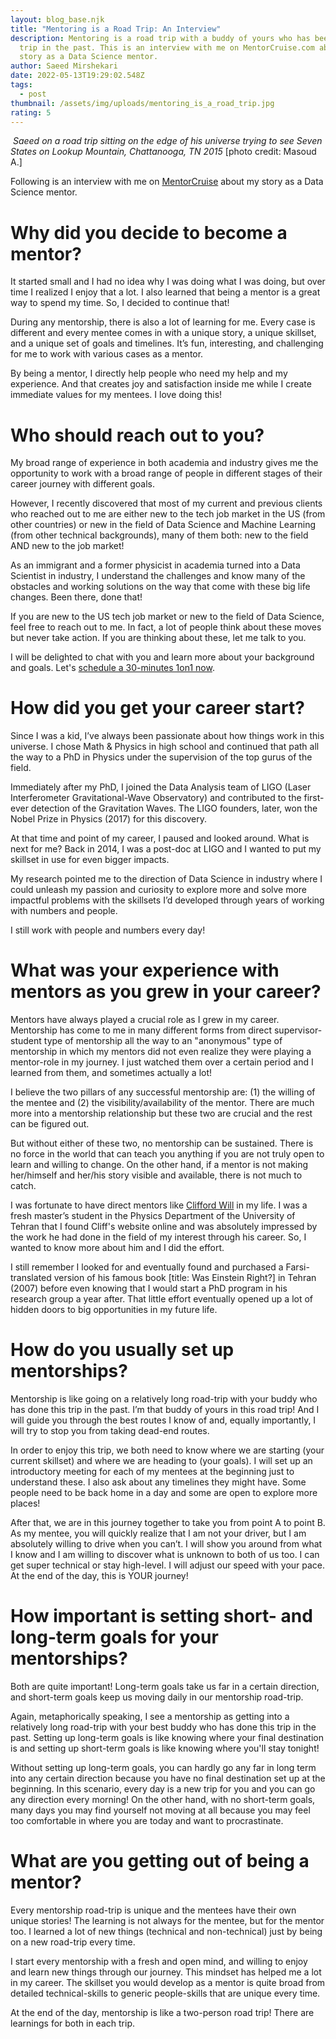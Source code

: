 ```yaml
---
layout: blog_base.njk
title: "Mentoring is a Road Trip: An Interview"
description: Mentoring is a road trip with a buddy of yours who has been on this
  trip in the past. This is an interview with me on MentorCruise.com about my
  story as a Data Science mentor.
author: Saeed Mirshekari
date: 2022-05-13T19:29:02.548Z
tags:
  - post
thumbnail: /assets/img/uploads/mentoring_is_a_road_trip.jpg
rating: 5
---
```

<img src="/assets/img/uploads/saeedonview.jpg" class="img-fluid" alt="" > *Saeed on a road trip sitting on the edge of his universe trying to see Seven States on Lookup Mountain, Chattanooga, TN 2015*  \[photo credit: Masoud A.]

Following is an interview with me on [MentorCruise](https://mentorcruise.com/mentor/saeedmirshekari/) about my story as a Data Science mentor.

<h1> Why did you decide to become a mentor? </h1>

It started small and I had no idea why I was doing what I was doing, but over time I realized I enjoy that a lot. I also learned that being a mentor is a great way to spend my time. So, I decided to continue that!

During any mentorship, there is also a lot of learning for me. Every case is different and every mentee comes in with a unique story, a unique skillset, and a unique set of goals and timelines. It’s fun, interesting, and challenging for me to work with various cases as a mentor.

By being a mentor, I directly help people who need my help and my experience. And that creates joy and satisfaction inside me while I create immediate values for my mentees. I love doing this!

<h1> Who should reach out to you?</h1>
My broad range of experience in both academia and industry gives me the opportunity to work with a broad range of people in different stages of their career journey with different goals. 

However, I recently discovered that most of my current and previous clients who reached out to me are either new to the tech job market in the US (from other countries) or new in the field of Data Science and Machine Learning (from other technical backgrounds), many of them both: new to the field AND new to the job market!

As an immigrant and a former physicist in academia turned into a Data Scientist in industry, I understand the challenges and know many of the obstacles and working solutions on the way that come with these big life changes. Been there, done that!

If you are new to the US tech job market or new to the field of Data Science, feel free to reach out to me. In fact, a lot of people think about these moves but never take action. If you are thinking about these, let me talk to you. 



I will be delighted to chat with you and learn more about your background and goals. Let's [schedule a 30-minutes 1on1 now](https://calendly.com/saeedmirshekari/introduction).

<h1> How did you get your career start?</h1>

Since I was a kid, I’ve always been passionate about how things work in this universe. I chose Math & Physics in high school and continued that path all the way to a PhD in Physics under the supervision of the top gurus of the field. 

Immediately after my PhD, I joined the Data Analysis team of LIGO (Laser Interferometer Gravitational-Wave Observatory) and contributed to the first-ever detection of the Gravitation Waves. The LIGO founders, later, won the Nobel Prize in Physics (2017) for this discovery.

At that time and point of my career, I paused and looked around. What is next for me? Back in 2014, I was a post-doc at LIGO and I wanted to put my skillset in use for even bigger impacts. 

My research pointed me to the direction of Data Science in industry where I could unleash my passion and curiosity to explore more and solve more impactful problems with the skillsets I’d developed through years of working with numbers and people.

I still work with people and numbers every day!

<h1> What was your experience with mentors as you grew in your career? </h1> 

Mentors have always played a crucial role as I grew in my career. Mentorship has come to me in many different forms from direct supervisor-student type of mentorship all the way to an "anonymous" type of mentorship in which my mentors did not even realize they were playing a mentor-role in my journey. I just watched them over a certain period and I learned from them, and sometimes actually a lot!

I believe the two pillars of any successful mentorship are: (1) the willing of the mentee and (2) the visibility/availability of the mentor. There are much more into a mentorship relationship but these two are crucial and the rest can be figured out.

But without either of these two, no mentorship can be sustained. There is no force in the world that can teach you anything if you are not truly open to learn and willing to change. On the other hand, if a mentor is not making her/himself and her/his story visible and available, there is not much to catch.

I was fortunate to have direct mentors like [Clifford Will](https://www.phys.ufl.edu/~cmw) in my life. I was a fresh master’s student in the Physics Department of the University of Tehran that I found Cliff's website online and was absolutely impressed by the work he had done in the field of my interest through his career. So, I wanted to know more about him and I did the effort.

I still remember I looked for and eventually found and purchased a Farsi-translated version of his famous book \[title: Was Einstein Right?] in Tehran (2007) before even knowing that I would start a PhD program in his research group a year after. That little effort eventually opened up a lot of hidden doors to big opportunities in my future life.

<h1> How do you usually set up mentorships?</h1> 

Mentorship is like going on a relatively long road-trip with your buddy who has done this trip in the past. I’m that buddy of yours in this road trip! And I will guide you through the best routes I know of and, equally importantly, I will try to stop you from taking dead-end routes.

In order to enjoy this trip, we both need to know where we are starting (your current skillset) and where we are heading to (your goals). I will set up an introductory meeting for each of my mentees at the beginning just to understand these. I also ask about any timelines they might have. Some people need to be back home in a day and some are open to explore more places!

After that, we are in this journey together to take you from point A to point B. As my mentee, you will quickly realize that I am not your driver, but I am absolutely willing to drive when you can’t. I will show you around from what I know and I am willing to discover what is unknown to both of us too. I can get super technical or stay high-level. I will adjust our speed with your pace. At the end of the day, this is YOUR journey!



<h1> How important is setting short- and long-term goals for your mentorships?</h1> 

Both are quite important! Long-term goals take us far in a certain direction, and short-term goals keep us moving daily in our mentorship road-trip. 



Again, metaphorically speaking, I see a mentorship as getting into a relatively long road-trip with your best buddy who has done this trip in the past. Setting up long-term goals is like knowing where your final destination is and setting up short-term goals is like knowing where you'll stay tonight!

Without setting up long-term goals, you can hardly go any far in long term into any certain direction because you have no final destination set up at the beginning. In this scenario, every day is a new trip for you and you can go any direction every morning! On the other hand, with no short-term goals, many days you may find yourself not moving at all because you may feel too comfortable in where you are today and want to procrastinate.

<h1> What are you getting out of being a mentor?</h1>

Every mentorship road-trip is unique and the mentees have their own unique stories! The learning is not always for the mentee, but for the mentor too. I learned a lot of new things (technical and non-technical) just by being on a new road-trip every time.

I start every mentorship with a fresh and open mind, and willing to enjoy and learn new things through our journey. This mindset has helped me a lot in my career. The skillset you would develop as a mentor is quite broad from detailed technical-skills to generic people-skills that are unique every time.

At the end of the day, mentorship is like a two-person road trip! There are learnings for both in each trip.